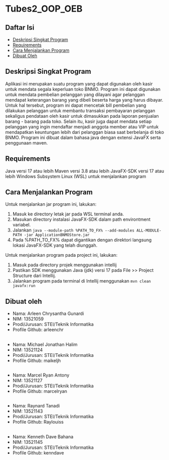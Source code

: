 # Tubes2_OOP_OEB


## Daftar Isi
* [Deskripsi Singkat Program](#deskripsi-singkat-program)
* [Requirements](#requirements)
* [Cara Menjalankan Program](#cara-menjalankan-program)
* [Dibuat Oleh](#dibuat-oleh)
## Deskripsi Singkat Program
Aplikasi ini merupakan suatu program yang dapat digunakan oleh kasir untuk mendata segala keperluan toko BNMO. Program ini dapat digunakan untuk mendata pembelian pelanggan yang dilayani agar pelanggan mendapat keterangan barang yang dibeli beserta harga yang harus dibayar. Untuk hal tersebut, program ini dapat mencetak bill pembelian yang dilakukan pelanggan untuk membantu transaksi pembayaran pelanggan sekaligus pendataan oleh kasir untuk dimasukkan pada laporan penjualan barang - barang pada toko. Selain itu, kasir juga dapat mendata setiap pelanggan yang ingin mendaftar menjadi anggota member atau VIP untuk mendapatkan keuntungan lebih dari pelanggan biasa saat berbelanja di toko BNMO. Program ini dibuat dalam bahasa java dengan extensi JavaFX serta penggunaan maven.

## Requirements
Java versi 17 atau lebih
Maven versi 3.8 atau lebih
JavaFX-SDK versi 17 atau lebih
Windows Subsystem Linux (WSL) untuk menjalankan program
## Cara Menjalankan Program
Untuk menjalankan jar program ini, lakukan:
1. Masuk ke directory letak jar pada WSL terminal anda.
2. Masukan directory instalasi JavaFX-SDK dalam path environtment variabel.
3. Jalankan `java --module-path %PATH_TO_FX% --add-modules ALL-MODULE-PATH -jar ApplicationBNMOStore.jar`
4. Pada %PATH_TO_FX% dapat digantikan dengan direktori langsung lokasi JavaFX-SDK yang telah diunggah.

Untuk menjalankan program pada project ini, lakukan:
1. Masuk pada directory projek menggunakan intellij
2. Pastikan SDK menggunakan Java (jdk) versi 17 pada File >> Project Structure dari Intellij.
3. Jalankan program pada terminal di Intellij menggunakan `mvn clean javafx:run`

## Dibuat oleh
* Nama: Arleen Chrysantha Gunardi
* NIM: 13521059
* Prodi/Jurusan: STEI/Teknik Informatika
* Profile Github: arleenchr
##
* Nama: Michael Jonathan Halim
* NIM: 13521124
* Prodi/Jurusan: STEI/Teknik Informatika
* Profile Github: maikeljh
##
* Nama: Marcel Ryan Antony
* NIM: 13521127
* Prodi/Jurusan: STEI/Teknik Informatika
* Profile Github: marcelryan
##
* Nama: Raynard Tanadi
* NIM: 13521143
* Prodi/Jurusan: STEI/Teknik Informatika
* Profile Github: Raylouiss
##
* Nama: Kenneth Dave Bahana
* NIM: 13521145
* Prodi/Jurusan: STEI/Teknik Informatika
* Profile Github: kenndave
